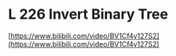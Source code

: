 # L 226 Invert Binary Tree
 
[https://www.bilibili.com/video/BV1Cf4y127S2](https://www.bilibili.com/video/BV1Cf4y127S2)